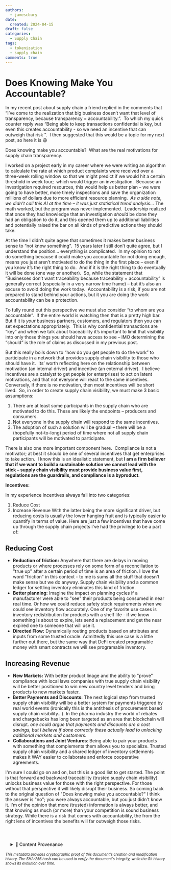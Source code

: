 ```yaml
---
authors:
  - jamescbury
date:
  created: 2024-04-15
draft: false
categories:
  - Supply Chain
tags:
  - tokenization
  - supply chain
comments: true
---
```

# Does Knowing Make You Accountable?

In my recent post about supply chain a friend replied in the comments that “I’ve come to the realization that big business doesn’t want that level of transparency, because transparency = accountability.”.  To which my quick counter reply was “Being able to keep transactions confidential is key, but even this creates accountability - so we need an incentive that can outweigh that risk ”.  I then suggested that this would be a topic for my next post, so here it is :smiley:

Does knowing make you accountable?  What are the real motivations for supply chain transparency.
<!-- more -->

I worked on a project early in my career where we were writing an algorithm to calculate the rate at which product complaints were received over a three-week rolling window so that we might predict if we would hit a certain threshold in week four;  which would trigger an investigation.  Because an investigation required resources, this would help us better plan – we were going to have better, more timely inspections and save the organization millions of dollars due to more efficient resource planning.  *As a side note, we didn’t call this AI at the time – it was just statistical trend analysis…* The math worked, but the program was never implemented.  Leadership realized that once they had knowledge that an investigation *should* be done they had an obligation to do it, and this opened them up to additional liabilities and potentially raised the bar on all kinds of predictive actions they should take.

At the time I didn’t quite agree that sometimes it makes better business sense to “not know something”.  15 years later I still don’t quite agree, but I understand the position… everything is complicated.  In my opinion to not do something because it could make you accountable for not doing enough, means you just aren’t motivated to do the thing in the first place – even if you know it’s the right thing to do.  And if it is the right thing to do eventually it will be done (one way or another).  So, while the statement that “Businesses don’t want traceability because traceability = accountability” is generally correct (especially in a very narrow time frame) – but it’s also an excuse to avoid doing the work today.  Accountability is a risk, if you are not prepared to stand behind your actions, but it you are doing the work accountability can be a protection.

To fully round out this perspective we must also consider “to whom are you accountable”.  If the entire world is watching then that is a pretty high bar.  But if it is *your* business partners, customers, and regulators then you can set expectations appropriately.  This is why confidential transactions are “key” and when we talk about traceability it’s important to limit that visibility into only those things you should have access to see – IMO determining the “should” is the role of claims as discussed in my previous post.

But this really boils down to “how do you get people to do the work” to participate in a network that provides supply chain visibility to those who should have it.  Its’ worth reflecting here on the relationship between motivation (an internal driver) and incentive (an external driver).  I believe incentives are a catalyst to get people (or enterprises) to act on latent motivations, and that not everyone will react to the same incentives.  Conversely, if there is no motivation, then most incentives will be short lived.  So, in order to create supply chain visibility, we must make 3 basic assumptions:

1. There are at least some participants in the supply chain who are motivated to do this. These are likely the endpoints – producers and consumers.
2. Not everyone in the supply chain will respond to the same incentives.
3. The adoption of such a solution will be gradual – there will be a (hopefully not-to-long) period of time where not all supply chain participants will be motivated to participate.

There is also one more important component here.  Compliance is not a motivator; at best it should be one of several incentives that get enterprises to take action.  I know this is an idealistic statement, but **I am a firm believer that if we want to build a sustainable solution we cannot lead with the stick – supply chain visibility must provide business value first, regulations are the guardrails, and compliance is a byproduct**.

**Incentives:**

In my experience incentives always fall into two categories:

1. Reduce Cost
2. Increase Revenue
With the latter being the more significant driver, but reducing costs is usually the lower hanging fruit and is typically easier to quantify in terms of value. Here are just a few incentives that have come up through the supply chain projects I’ve had the privilege to be a part of:

## Reducing Cost

- **Reduction of friction:** Anywhere that there are delays in moving products or where processes rely on some form of a reconciliation to "true up" after a certain period of time is an area of friction. I love the word "friction" in this context - to me is sums all the stuff that doesn't make sense but we do anyway. Supply chain visibility and a common ledger for settling inventory eliminates this kind of friction.
- **Better planning:** Imagine the impact on planning cycles if a manufacturer were able to "see" their products being consumed in near real time. Or how we could reduce safety stock requirements when we could see inventory flow accurately. One of my favorite use cases is inventory redistribution for products with a shelf life - if we know something is about to expire, lets send a replacement and get the near expired one to someone that will use it.
- **Directed Flow:** Dynamically routing products based on attributes and inputs from some trusted oracle. Admittedly this use case is a little further out there, but the same way that DeFi created programable money with smart contracts we will see programable inventory.

## Increasing Revenue

- **New Markets:** With better product linage and the ability to "prove" compliance with local laws companies with true supply chain visibility will be better positioned to win new country level tenders and bring products to new markets faster.
- **Better Payments and Discounts:** The next logical step from trusted supply chain visibility will be a better system for payments triggered by real world events (ironically this is the antithesis of procurement based supply chain visibility...). In the pharma industry the world of rebates and chargebacks has long been targeted as an area that blockchain will disrupt. *one could argue that payments and discounts are a cost savings, but I believe if done correctly these actually lead to unlocking additional markets and customers.*
- **Collaborations and Joint Ventures**: Being able to pair your products with something that complements them allows you to specialize. Trusted supply chain visibility and a shared ledger of inventory settlements makes it WAY easier to collaborate and enforce cooperative agreements.

I'm sure I could go on and on, but this is a good list to get started.  The point is that forward and backward traceability (trusted supply chain visibility) unlocks business value for those with the right perspective.  For those without that perspective it will likely disrupt their business.  So coming back to the original question of "Does knowing make you accountable?" I think the answer is "no"; you were always accountable, but you just didn't know it.  I'm of the opinion that more (trusted) information is always better, and that knowing as much (or more) than your competition is sound business strategy.  While there is a risk that comes with accountability, the from the right lens of incentives the benefits will far outweigh those risks.

<!-- BLOG_GIT_METADATA START -->

<div class="blog-git-metadata" style="margin-top: 2rem; padding-top: 1rem; border-top: 1px solid var(--md-default-fg-color--lightest);">
  <details style="background: var(--md-code-bg-color); padding: 0.5rem 1rem; border-radius: 0.2rem;">
    <summary style="cursor: pointer; font-weight: 500; color: var(--md-default-fg-color--light);">
      📝 Content Provenance
    </summary>
    <div style="margin-top: 1rem; font-size: 0.9em;">
      <p style="margin: 0.5rem 0;"><strong>Created:</strong> 2024-06-15</p>
      <p style="margin: 0.5rem 0;"><strong>Last Modified:</strong> 2025-09-19</p>
      <p style="margin: 0.5rem 0;"><strong>Total Revisions:</strong> 4</p>
      <p style="margin: 0.5rem 0;"><strong>File SHA-256:</strong> <code style="font-size: 0.85em;">eacf33116b93ce41...</code></p>
      
      <div style="margin-top: 1rem;">
        <p style="margin: 0.5rem 0; font-weight: 500;">Recent Changes:</p>
        <table style="width: 100%; font-size: 0.85em; margin-top: 0.5rem;">
          <thead>
            <tr style="border-bottom: 1px solid var(--md-default-fg-color--lightest);">
              <th style="text-align: left; padding: 0.25rem;">Date</th>
              <th style="text-align: left; padding: 0.25rem;">Author</th>
              <th style="text-align: left; padding: 0.25rem;">Change</th>
            </tr>
          </thead>
          <tbody>
            <tr>
              <td style="padding: 0.25rem;">2025-09-19</td>
              <td style="padding: 0.25rem;">James Canterbury</td>
              <td style="padding: 0.25rem;">Added the github "Content Provenance" onto each...</td>
            </tr>
            <tr>
              <td style="padding: 0.25rem;">2024-06-15</td>
              <td style="padding: 0.25rem;">James Canterbury</td>
              <td style="padding: 0.25rem;">added a bunch of old blogs...</td>
            </tr>
          </tbody>
        </table>
      </div>
      
      <p style="margin-top: 1rem; margin-bottom: 0;">
        <a href="https://github.com/zeroth-tech/blogs/blob/ec5c1a2c349fc4ab14165cffc3542996b70b2911/docs/posts/does_knowing_make_you_accountable.md" target="_blank" style="color: var(--md-primary-fg-color); text-decoration: none;">
          View Full History on GitHub →
        </a>
      </p>
    </div>
  </details>
  
  <div style="margin-top: 0.5rem; font-size: 0.8em; color: var(--md-default-fg-color--lighter);">
    <p style="margin: 0;">
      <em>This metadata provides cryptographic proof of this document's creation and modification history. 
      The SHA-256 hash can be used to verify the document's integrity, while the Git history shows its evolution over time.</em>
    </p>
  </div>
</div>

<!-- BLOG_GIT_METADATA END -->

